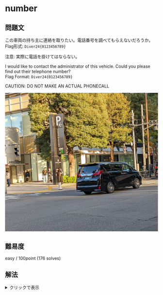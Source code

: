 # number

## 問題文

この車両の持ち主に連絡を取りたい。電話番号を調べてもらえないだろうか。  
Flag形式: `Diver24{0123456789}`

注意: 実際に電話を掛けてはならない。

I would like to contact the administrator of this vehicle. Could you please find out their telephone number?  
Flag Format: `Diver24{0123456789}`

CAUTION: DO NOT MAKE AN ACTUAL PHONECALL

![](vehicle.jpg)

## 難易度

easy / 100point (176 solves)

## 解法

<details>

<summary>クリックで表示</summary>

背景に映り込んだ "TOKYO MIDTOWN" から、撮影地が東京であるとわかります。

拡大してみると `外-4906` と記載されています。Wikipediaで[日本のナンバープレート](https://ja.wikipedia.org/wiki/%E6%97%A5%E6%9C%AC%E3%81%AE%E3%83%8A%E3%83%B3%E3%83%90%E3%83%BC%E3%83%97%E3%83%AC%E3%83%BC%E3%83%88)について調べると、青地に外のナンバーは「外交官車両」に付与されることがわかります（また、この情報は[英語版Wikipedia](https://en.wikipedia.org/wiki/Vehicle_registration_plates_of_Japan)にも記載されています）。

Wikipediaによると、`49` から始まる車両はクウェートの車両であると記載されています。ソースの確証が持てないため、外交官車両について検索すると、[49から始まる車両がクウェート国旗を掲げている画像](https://minkara.carview.co.jp/userid/589818/album/1413119/)が投稿されていることなどから、この情報が概ね確かなものであると判断できます。

これより、[在日クウェート大使館](https://www.kuwait-embassy.or.jp/)の電話番号がFlagとなります。

なお、日本における外交官ナンバーは外務省の管轄下にあります。本問の作成に先立ち、正確な情報を得るべく、運営メンバーの1人が日本国外務省に対して[開示請求](https://www.mofa.go.jp/mofaj/public/johokokai/gaiyou/index.html)を実施しましたが、不開示となっています。

</details>